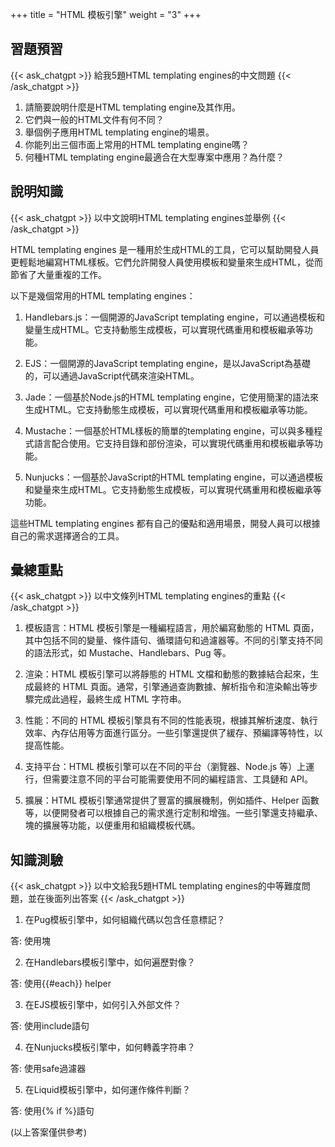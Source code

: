 +++
title = "HTML 模板引擎"
weight = "3"
+++
## 習題預習
{{< ask_chatgpt >}}
給我5題HTML templating engines的中文問題
{{< /ask_chatgpt >}}



1. 請簡要說明什麼是HTML templating engine及其作用。
2. 它們與一般的HTML文件有何不同？
3. 舉個例子應用HTML templating engine的場景。
4. 你能列出三個市面上常用的HTML templating engine嗎？
5. 何種HTML templating engine最適合在大型專案中應用？為什麼？   

## 說明知識
{{< ask_chatgpt >}}
以中文說明HTML templating engines並舉例
{{< /ask_chatgpt >}}



HTML templating engines 是一種用於生成HTML的工具，它可以幫助開發人員更輕鬆地編寫HTML樣板。它們允許開發人員使用模板和變量來生成HTML，從而節省了大量重複的工作。

以下是幾個常用的HTML templating engines：

1. Handlebars.js：一個開源的JavaScript templating engine，可以通過模板和變量生成HTML。它支持動態生成模板，可以實現代碼重用和模板繼承等功能。

2. EJS：一個開源的JavaScript templating engine，是以JavaScript為基礎的，可以通過JavaScript代碼來渲染HTML。

3. Jade：一個基於Node.js的HTML templating engine，它使用簡潔的語法來生成HTML。它支持動態生成模板，可以實現代碼重用和模板繼承等功能。

4. Mustache：一個基於HTML樣板的簡單的templating engine，可以與多種程式語言配合使用。它支持目錄和部份渲染，可以實現代碼重用和模板繼承等功能。

5. Nunjucks：一個基於JavaScript的HTML templating engine，可以通過模板和變量來生成HTML。它支持動態生成模板，可以實現代碼重用和模板繼承等功能。

這些HTML templating engines 都有自己的優點和適用場景，開發人員可以根據自己的需求選擇適合的工具。   

## 彙總重點
{{< ask_chatgpt >}}
以中文條列HTML templating engines的重點
{{< /ask_chatgpt >}}



1. 模板語言：HTML 模板引擎是一種編程語言，用於編寫動態的 HTML 頁面，其中包括不同的變量、條件語句、循環語句和過濾器等。不同的引擎支持不同的語法形式，如 Mustache、Handlebars、Pug 等。

2. 渲染：HTML 模板引擎可以將靜態的 HTML 文檔和動態的數據結合起來，生成最終的 HTML 頁面。通常，引擎通過查詢數據、解析指令和渲染輸出等步驟完成此過程，最終生成 HTML 字符串。

3. 性能：不同的 HTML 模板引擎具有不同的性能表現，根據其解析速度、執行效率、內存佔用等方面進行區分。一些引擎還提供了緩存、預編譯等特性，以提高性能。

4. 支持平台：HTML 模板引擎可以在不同的平台（瀏覽器、Node.js 等）上運行，但需要注意不同的平台可能需要使用不同的編程語言、工具鏈和 API。

5. 擴展：HTML 模板引擎通常提供了豐富的擴展機制，例如插件、Helper 函數等，以便開發者可以根據自己的需求進行定制和增強。一些引擎還支持繼承、塊的擴展等功能，以便重用和組織模板代碼。   

## 知識測驗
{{< ask_chatgpt >}}
以中文給我5題HTML templating engines的中等難度問題，並在後面列出答案
{{< /ask_chatgpt >}}



1. 在Pug模板引擎中，如何組織代碼以包含任意標記？

答: 使用塊

2. 在Handlebars模板引擎中，如何遍歷對像？

答: 使用{{#each}} helper

3. 在EJS模板引擎中，如何引入外部文件？

答: 使用include語句

4. 在Nunjucks模板引擎中，如何轉義字符串？

答: 使用safe過濾器

5. 在Liquid模板引擎中，如何運作條件判斷？

答: 使用{% if %}語句

(以上答案僅供參考)   

